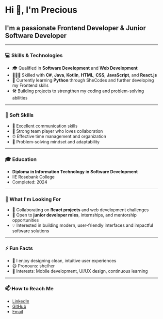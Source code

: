 # Hi 👋, I'm Precious

## I'm a passionate Frontend Developer & Junior Software Developer

---

### 💻 Skills & Technologies

- 🎓 Qualified in **Software Development** and **Web Development**
- 👩🏽‍💻 Skilled with **C#**, **Java**, **Kotlin**, **HTML**, **CSS**, **JavaScript**, and **React.js**
- 🌱 Currently learning **Python** through SheCodes and further developing my Frontend skills
- 🛠️ Building projects to strengthen my coding and problem-solving abilities

---
### 🤝 Soft Skills

- 💬 Excellent communication skills
- 🤝 Strong team player who loves collaboration
- ⏰ Effective time management and organization
- 🧠 Problem-solving mindset and adaptability
  
---
### 🎓 Education

- **Diploma in Information Technology in Software Development**
- IIE Rosebank College
- Completed: 2024

---

### 🤝 What I'm Looking For

- 👯 Collaborating on **React projects** and web development challenges
- 🌱 Open to **junior developer roles**, internships, and mentorship opportunities
- 💡 Interested in building modern, user-friendly interfaces and impactful software solutions

---

### ⚡ Fun Facts

- 🎨 I enjoy designing clean, intuitive user experiences
- 😄 Pronouns: she/her
- 📱 Interests: Mobile development, UI/UX design, continuous learning

---

### 📫 How to Reach Me

- [LinkedIn](https://www.linkedin.com/in/precious-palesa-molele-a813532a5/)
- [GitHub](https://github.com/PreciousDev395)
- [Email](mailto:palesamolele06@gmail.com)


  
 
